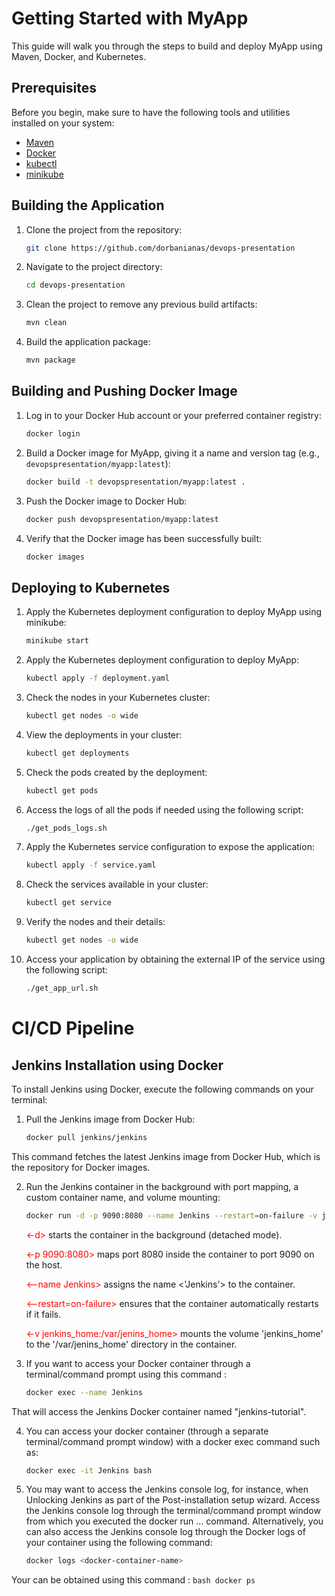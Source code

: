 # Getting Started with MyApp

This guide will walk you through the steps to build and deploy MyApp using Maven, Docker, and Kubernetes.

## Prerequisites

Before you begin, make sure to have the following tools and utilities installed on your system:

- [Maven](https://maven.apache.org/)
- [Docker](https://www.docker.com/)
- [kubectl](https://kubernetes.io/docs/tasks/tools/)
- [minikube](https://minikube.sigs.k8s.io/)

## Building the Application

1. Clone the project from the repository:
    
    ```bash
    git clone https://github.com/dorbanianas/devops-presentation
    ```
    
2. Navigate to the project directory:
    
    ```bash
    cd devops-presentation
    ```
    
3. Clean the project to remove any previous build artifacts:
    
    ```bash
    mvn clean
    ```
    
4. Build the application package:
    
    ```bash
    mvn package
    ```
    

## **Building and Pushing Docker Image**

1. Log in to your Docker Hub account or your preferred container registry:
    
    ```bash
    docker login
    ```
    
2. Build a Docker image for MyApp, giving it a name and version tag (e.g., `devopspresentation/myapp:latest`):
    
    ```bash
    docker build -t devopspresentation/myapp:latest .
    ```
    
3. Push the Docker image to Docker Hub:
    
    ```bash
    docker push devopspresentation/myapp:latest
    ```
    
4. Verify that the Docker image has been successfully built:
    
    ```bash
    docker images
    ```
    

## **Deploying to Kubernetes**

1. Apply the Kubernetes deployment configuration to deploy MyApp using minikube:
    
    ```bash
    minikube start
    ```
    
2. Apply the Kubernetes deployment configuration to deploy MyApp:
    
    ```bash
    kubectl apply -f deployment.yaml
    ```
    
3. Check the nodes in your Kubernetes cluster:
    
    ```bash
    kubectl get nodes -o wide
    ```
    
4. View the deployments in your cluster:
    
    ```bash
    kubectl get deployments
    ```
    
5. Check the pods created by the deployment:
    
    ```bash
    kubectl get pods
    ```
    
6. Access the logs of all the pods if needed using the following script:
    
    ```bash
    ./get_pods_logs.sh
    ```
    
7. Apply the Kubernetes service configuration to expose the application:
    
    ```bash
    kubectl apply -f service.yaml
    ```
    
8. Check the services available in your cluster:
    
    ```bash
    kubectl get service
    ```
    
9. Verify the nodes and their details:
    
    ```bash
    kubectl get nodes -o wide
    ```
    
10. Access your application by obtaining the external IP of the service using the following script:
    
    ```bash
    ./get_app_url.sh
    ```

#  **CI/CD Pipeline**
## Jenkins Installation using Docker

To install Jenkins using Docker, execute the following commands on your terminal:

1. Pull the Jenkins image from Docker Hub:

   ```bash
   docker pull jenkins/jenkins
   ```
This command fetches the latest Jenkins image from Docker Hub, which is the repository for Docker images.

2. Run the Jenkins container in the background with port mapping, a custom container name, and volume mounting:
    ```bash
    docker run -d -p 9090:8080 --name Jenkins --restart=on-failure -v jenkins_home:/var/jenins_home jenkins/jenkins
    ```
    <span style="color:red"><-d> </span>starts the container in the background (detached mode).

    <span style="color:red"><-p 9090:8080> </span>maps port 8080 inside the container to port 9090 on the host.
    
    <span style="color:red"><--name Jenkins> </span>assigns the name <'Jenkins'> to the container.

    <span style="color:red"><--restart=on-failure> </span>ensures that the container automatically restarts if it fails.

    <span style="color:red"><-v jenkins_home:/var/jenins_home></span> mounts the volume 'jenkins_home' to the '/var/jenins_home' directory in the container.

3. If you want to access your Docker container through a terminal/command prompt using this command :
    ```bash
    docker exec --name Jenkins 
    ```
That will access the Jenkins Docker container named "jenkins-tutorial".

4. You can access your docker container (through a separate terminal/command prompt window) with a docker exec command such as:
    
    ```bash
    docker exec -it Jenkins bash
    ```

5. You may want to access the Jenkins console log, for instance, when Unlocking Jenkins as part of the Post-installation setup wizard. Access the Jenkins console log through the terminal/command prompt window from which you executed the docker run …​ command. Alternatively, you can also access the Jenkins console log through the Docker logs of your container using the following command:
    ```bash
    docker logs <docker-container-name>
    ```
Your <docker-container-name> can be obtained using this command :
    ```bash
    docker ps
    ```

